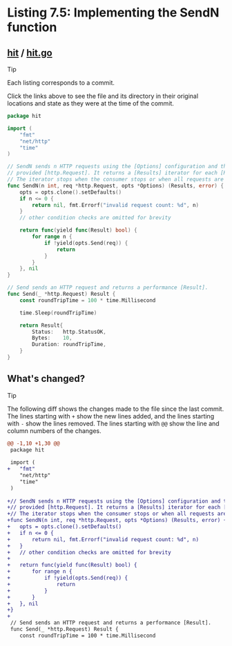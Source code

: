 # Listing 7.5: Implementing the SendN function

## [hit](https://github.com/inancgumus/gobyexample/blob/4c778e47538bdbb4a29fa6cb4f859554d55404f4/hit) / [hit.go](https://github.com/inancgumus/gobyexample/blob/4c778e47538bdbb4a29fa6cb4f859554d55404f4/hit/hit.go)

> [!TIP]
> Each listing corresponds to a commit.
>
> Click the links above to see the file and its directory in their original locations and state as they were at the time of the commit.

```go
package hit

import (
	"fmt"
	"net/http"
	"time"
)

// SendN sends n HTTP requests using the [Options] configuration and the
// provided [http.Request]. It returns a [Results] iterator for each [Result].
// The iterator stops when the consumer stops or when all requests are done.
func SendN(n int, req *http.Request, opts *Options) (Results, error) {
	opts = opts.clone().setDefaults()
	if n <= 0 {
		return nil, fmt.Errorf("invalid request count: %d", n)
	}
	// other condition checks are omitted for brevity

	return func(yield func(Result) bool) {
		for range n {
			if !yield(opts.Send(req)) {
				return
			}
		}
	}, nil
}

// Send sends an HTTP request and returns a performance [Result].
func Send(_ *http.Request) Result {
	const roundTripTime = 100 * time.Millisecond

	time.Sleep(roundTripTime)

	return Result{
		Status:   http.StatusOK,
		Bytes:    10,
		Duration: roundTripTime,
	}
}
```

## What's changed?

> [!TIP]
> The following diff shows the changes made to the file since the last commit.
> The lines starting with `+` show the new lines added, and the lines starting with `-` show the lines removed.
> The lines starting with `@@` show the line and column numbers of the changes.

```diff
@@ -1,10 +1,30 @@
 package hit
 
 import (
+	"fmt"
 	"net/http"
 	"time"
 )
 
+// SendN sends n HTTP requests using the [Options] configuration and the
+// provided [http.Request]. It returns a [Results] iterator for each [Result].
+// The iterator stops when the consumer stops or when all requests are done.
+func SendN(n int, req *http.Request, opts *Options) (Results, error) {
+	opts = opts.clone().setDefaults()
+	if n <= 0 {
+		return nil, fmt.Errorf("invalid request count: %d", n)
+	}
+	// other condition checks are omitted for brevity
+
+	return func(yield func(Result) bool) {
+		for range n {
+			if !yield(opts.Send(req)) {
+				return
+			}
+		}
+	}, nil
+}
+
 // Send sends an HTTP request and returns a performance [Result].
 func Send(_ *http.Request) Result {
 	const roundTripTime = 100 * time.Millisecond
```

